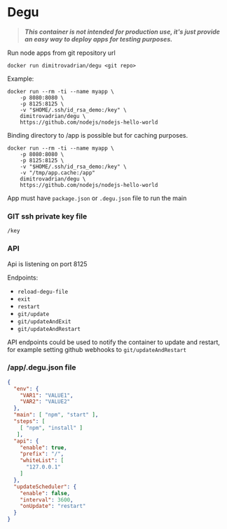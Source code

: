 # Degu

> ***This container is not intended for production use, it's just provide an easy way to deploy apps for testing purposes.***


Run node apps from git repository url

```
docker run dimitrovadrian/degu <git repo>
```

Example:

```
docker run --rm -ti --name myapp \
    -p 8080:8080 \
    -p 8125:8125 \
    -v "$HOME/.ssh/id_rsa_demo:/key" \
    dimitrovadrian/degu \
    https://github.com/nodejs/nodejs-hello-world
```

Binding directory to /app is possible but for caching purposes.

```
docker run --rm -ti --name myapp \
    -p 8080:8080 \
    -p 8125:8125 \
    -v "$HOME/.ssh/id_rsa_demo:/key" \
    -v "/tmp/app.cache:/app"
    dimitrovadrian/degu \
    https://github.com/nodejs/nodejs-hello-world
```

App must have `package.json` or `.degu.json` file to run the main

### GIT ssh private key file
`/key`

### API
Api is listening on port 8125

Endpoints:
- `reload-degu-file`
- `exit`
- `restart`
- `git/update`
- `git/updateAndExit`
- `git/updateAndRestart`

API endpoints could be used to notify the container to update and restart,
for example setting github webhooks to `git/updateAndRestart`

### /app/.degu.json file

```json
{
  "env": {
    "VAR1": "VALUE1",
    "VAR2": "VALUE2"
  },
  "main": [ "npm", "start" ],
  "steps": [
    [ "npm", "install" ]
   ],
  "api": {
    "enable": true,
    "prefix": "/",
    "whiteList": [
      "127.0.0.1"
    ]
  },
  "updateScheduler": {
    "enable": false,
    "interval": 3600,
    "onUpdate": "restart"
  }
}

```
